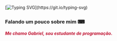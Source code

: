 [![Typing SVG](https://readme-typing-svg.herokuapp.com?font=Roboto+Slab&color=%2324B43F&center=true&width=300&lines=Ol%C3%A1%2C+tudo+bem%3F;Bem+vindo(a)+%C3%A0+minha+p%C3%A1gina.)](https://git.io/typing-svg)
##

<h3 align="left">Falando um pouco sobre mim ⌨ </h3>
<div style="color:#bf102f;">
<p>
 <h5 align="justify">Me chamo Gabriel, sou estudante de programação. </h5>



</p>
</div>

